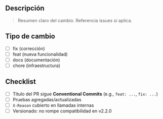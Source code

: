 ## Descripción

> Resumen claro del cambio. Referencia issues si aplica.

## Tipo de cambio
- [ ] fix (corrección)
- [ ] feat (nueva funcionalidad)
- [ ] docs (documentación)
- [ ] chore (infraestructura)

## Checklist
- [ ] Título del PR sigue **Conventional Commits** (e.g., `feat: ...`, `fix: ...`)
- [ ] Pruebas agregadas/actualizadas
- [ ] `X-Reason` cubierto en llamadas internas
- [ ] Versionado: no rompe compatibilidad en v2.2.0
